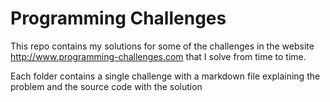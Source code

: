 
# Programming Challenges
This repo contains my solutions for some of the challenges in the website 
http://www.programming-challenges.com that I solve from time to time.

Each folder contains a single challenge with a markdown file explaining the problem and the source code with the solution

